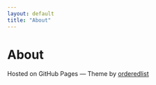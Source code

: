 ```yaml
---
layout: default
title: "About"
---
```


# About
Hosted on GitHub Pages &mdash; Theme by <a href="https://github.com/orderedlist">orderedlist</a>
